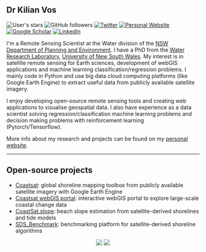 ## Dr Kilian Vos

![User's stars](https://img.shields.io/github/stars/kvos?style=social)
![GitHub followers](https://img.shields.io/github/followers/kvos?style=social)
<a href="https://twitter.com/_kvos"><img src="https://img.shields.io/twitter/follow/_kvos?style=social" alt="Twitter"></a>
<a href="https://kvos.github.io/"><img src="https://img.shields.io/badge/Personal-Website-blue" alt="Personal Website"></a>
<a href="https://scholar.google.com.au/citations?user=Ne9dT2kAAAAJ&hl=fr"><img src="https://img.shields.io/badge/Google-Scholar-blue" alt="Google Scholar"></a>
<a href="https://www.linkedin.com/"><img src="https://img.shields.io/badge/LinkedIn-0077B5?style=flat&logo=linkedin&logoColor=white" alt="LinkedIn"></a>

I'm a Remote Sensing Scientist at the Water division of the [NSW Department of Planning and Environment](https://www.dpie.nsw.gov.au/water). I have a PhD from the [Water Research Laboratory](https://www.wrl.unsw.edu.au/), [University of New South Wales](https://www.unsw.edu.au/). My interest is in satellite remote sensing for Earth sciences, development of webGIS applications and machine learning classification/regression problems. I mainly code in Python and use big data cloud computing platforms (like Google Earth Engine) to extract useful data from publicly available satellite imagery. 

I enjoy developing open-source remote sensing tools and creating web applications to visualise geospatial data. I also have experience as a data scientist solving regression/classification machine learning problems and decision making problems with reinforcement learning (Pytorch/Tensorflow).

More info about my research and projects can be found on my [personal website](https://kvos.github.io/).

---

## Open-source projects

- [Coastsat](https://github.com/kvos/CoastSat): global shoreline mapping toolbox from publicly available satellite imagery with Google Earth Engine
- [Coastsat webGIS portal](http://coastsat.wrl.unsw.edu.au/): interactive webGIS portal to explore large-scale coastal change data
- [CoastSat.slope](https://github.com/kvos/CoastSat.slope): beach slope estimation from satellite-derived shorelines and tide models
- [SDS_Benchmark](https://github.com/SatelliteShorelines/SDS_Benchmark): benchmarking platform for satellite-derived shoreline algorithms

<!--
**kvos/kvos** is a ✨ _special_ ✨ repository because its `README.md` (this file) appears on your GitHub profile.

Here are some ideas to get you started:

- 🔭 I’m currently working on ...
- 🌱 I’m currently learning ...
- 👯 I’m looking to collaborate on ...
- 🤔 I’m looking for help with ...
- 💬 Ask me about ...
- 📫 How to reach me: ...
- 😄 Pronouns: ...
- ⚡ Fun fact: ...
-->

<p align="center">
  <img src="https://github-readme-stats.vercel.app/api?username=kvos&show_icons=true&count_private=true"/>
  <img src="https://github-readme-stats.vercel.app/api/top-langs/?username=kvos&show_icons=true&count_private=true"/>
</p>

